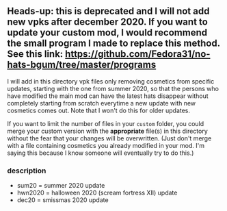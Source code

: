 ## Heads-up: this is **deprecated** and I will not add new vpks after december 2020. If you want to update your custom mod, I would recommend the small program I made to replace this method. See this link: https://github.com/Fedora31/no-hats-bgum/tree/master/programs

I will add in this directory vpk files only removing cosmetics from specific updates, starting with the one from summer 2020, so that the persons who have modified the main mod can have the latest hats disappear without completely starting from scratch everytime a new update with new cosmetics comes out. Note that I won't do this for older updates.

If you want to limit the number of files in your `custom` folder, you could merge your custom version with the **appropriate** file(s) in this directory without the fear that your changes will be overwritten. (Just don't merge with a file containing cosmetics you already modified in your mod. I'm saying this because I know someone will eventually try to do this.)

### description

- sum20 = summer 2020 update
- hwn2020 = halloween 2020 (scream fortress XII) update
- dec20 = smissmas 2020 update
